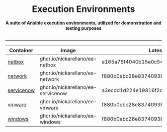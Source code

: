 <div align="center">
    <h1>Execution Environments</h1>
    <strong>
    A suite of Ansible execution environments, utilized for demonstration and testing purposes
    </strong><br><br>
</div>
<hr>
<div align="center">

Container | image | Latest Tags
---|---|---
[netbox]( https://ghcr.io/nickarellano/ee-netbox ) | ghcr.io/nickarellano/ee-netbox | e165a76f4040b15e0c547f51f790660329ec79ab
[network]( https://ghcr.io/nickarellano/ee-network ) | ghcr.io/nickarellano/ee-network | f880b0ebc28e83740938bcafea6a24a00c94bc76
[servicenow]( https://ghcr.io/nickarellano/ee-servicenow ) | ghcr.io/nickarellano/ee-servicenow | a3ecdd1d224e19816f2d02bfc54ab5332d6d51d2
[vmware]( https://ghcr.io/nickarellano/ee-vmware ) | ghcr.io/nickarellano/ee-vmware | f880b0ebc28e83740938bcafea6a24a00c94bc76
[windows]( https://ghcr.io/nickarellano/ee-windows ) | ghcr.io/nickarellano/ee-windows | f880b0ebc28e83740938bcafea6a24a00c94bc76

</div>